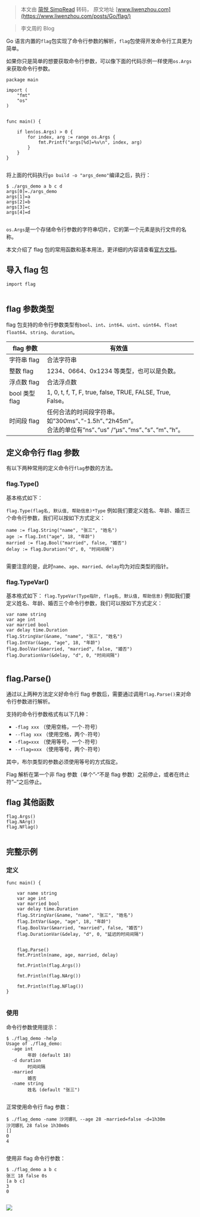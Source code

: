 > 本文由 [简悦 SimpRead](http://ksria.com/simpread/) 转码， 原文地址 [www.liwenzhou.com](https://www.liwenzhou.com/posts/Go/flag/)

> 李文周的 Blog

Go 语言内置的`flag`包实现了命令行参数的解析，`flag`包使得开发命令行工具更为简单。

如果你只是简单的想要获取命令行参数，可以像下面的代码示例一样使用`os.Args`来获取命令行参数。

```
package main

import (
	"fmt"
	"os"
)


func main() {
	
	if len(os.Args) > 0 {
		for index, arg := range os.Args {
			fmt.Printf("args[%d]=%v\n", index, arg)
		}
	}
}


```

将上面的代码执行`go build -o "args_demo"`编译之后，执行：

```
$ ./args_demo a b c d
args[0]=./args_demo
args[1]=a
args[2]=b
args[3]=c
args[4]=d


```

`os.Args`是一个存储命令行参数的字符串切片，它的第一个元素是执行文件的名称。

本文介绍了 flag 包的常用函数和基本用法，更详细的内容请查看[官方文档](https://studygolang.com/pkgdoc)。

导入 flag 包
---------

```
import flag


```

flag 参数类型
---------

flag 包支持的命令行参数类型有`bool`、`int`、`int64`、`uint`、`uint64`、`float` `float64`、`string`、`duration`。

<table><thead><tr><th>flag 参数</th><th>有效值</th></tr></thead><tbody><tr><td>字符串 flag</td><td>合法字符串</td></tr><tr><td>整数 flag</td><td>1234、0664、0x1234 等类型，也可以是负数。</td></tr><tr><td>浮点数 flag</td><td>合法浮点数</td></tr><tr><td>bool 类型 flag</td><td>1, 0, t, f, T, F, true, false, TRUE, FALSE, True, False。</td></tr><tr><td>时间段 flag</td><td>任何合法的时间段字符串。如”300ms”、”-1.5h”、”2h45m”。<br>合法的单位有”ns”、”us” /“µs”、”ms”、”s”、”m”、”h”。</td></tr></tbody></table>

定义命令行 flag 参数
-------------

有以下两种常用的定义命令行`flag`参数的方法。

### flag.Type()

基本格式如下：

`flag.Type(flag名, 默认值, 帮助信息)*Type` 例如我们要定义姓名、年龄、婚否三个命令行参数，我们可以按如下方式定义：

```
name := flag.String("name", "张三", "姓名")
age := flag.Int("age", 18, "年龄")
married := flag.Bool("married", false, "婚否")
delay := flag.Duration("d", 0, "时间间隔")


```

需要注意的是，此时`name`、`age`、`married`、`delay`均为对应类型的指针。

### flag.TypeVar()

基本格式如下： `flag.TypeVar(Type指针, flag名, 默认值, 帮助信息)` 例如我们要定义姓名、年龄、婚否三个命令行参数，我们可以按如下方式定义：

```
var name string
var age int
var married bool
var delay time.Duration
flag.StringVar(&name, "name", "张三", "姓名")
flag.IntVar(&age, "age", 18, "年龄")
flag.BoolVar(&married, "married", false, "婚否")
flag.DurationVar(&delay, "d", 0, "时间间隔")


```

flag.Parse()
------------

通过以上两种方法定义好命令行 flag 参数后，需要通过调用`flag.Parse()`来对命令行参数进行解析。

支持的命令行参数格式有以下几种：

*   `-flag xxx` （使用空格，一个`-`符号）
*   `--flag xxx` （使用空格，两个`-`符号）
*   `-flag=xxx` （使用等号，一个`-`符号）
*   `--flag=xxx` （使用等号，两个`-`符号）

其中，布尔类型的参数必须使用等号的方式指定。

Flag 解析在第一个非 flag 参数（单个”-“不是 flag 参数）之前停止，或者在终止符”–“之后停止。

flag 其他函数
---------

```
flag.Args()  
flag.NArg()  
flag.NFlag() 


```

完整示例
----

### 定义

```
func main() {
	
	var name string
	var age int
	var married bool
	var delay time.Duration
	flag.StringVar(&name, "name", "张三", "姓名")
	flag.IntVar(&age, "age", 18, "年龄")
	flag.BoolVar(&married, "married", false, "婚否")
	flag.DurationVar(&delay, "d", 0, "延迟的时间间隔")

	
	flag.Parse()
	fmt.Println(name, age, married, delay)
	
	fmt.Println(flag.Args())
	
	fmt.Println(flag.NArg())
	
	fmt.Println(flag.NFlag())
}


```

### 使用

命令行参数使用提示：

```
$ ./flag_demo -help
Usage of ./flag_demo:
  -age int
        年龄 (default 18)
  -d duration
        时间间隔
  -married
        婚否
  -name string
        姓名 (default "张三")


```

正常使用命令行 flag 参数：

```
$ ./flag_demo -name 沙河娜扎 --age 28 -married=false -d=1h30m
沙河娜扎 28 false 1h30m0s
[]
0
4


```

使用非 flag 命令行参数：

```
$ ./flag_demo a b c
张三 18 false 0s
[a b c]
3
0


```

![](https://www.liwenzhou.com/images/wxgzh_qrcode.png)
